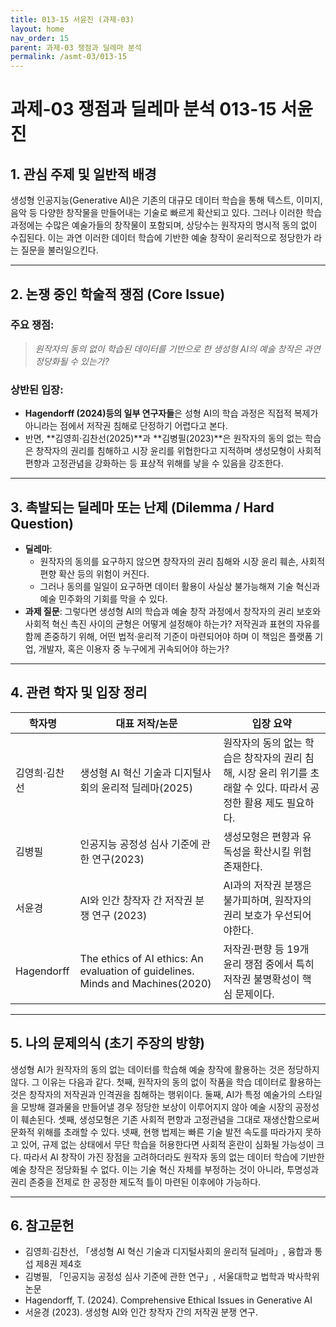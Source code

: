 ```yaml
---
title: 013-15 서윤진 (과제-03)
layout: home
nav_order: 15
parent: 과제-03 쟁점과 딜레마 분석
permalink: /asmt-03/013-15
---
```


# 과제-03 쟁점과 딜레마 분석 013-15 서윤진 

## 1. 관심 주제 및 일반적 배경

생성형 인공지능(Generative AI)은 기존의 대규모 데이터 학습을 통해 텍스트, 이미지, 음악 등 다양한 창작물을 만들어내는 기술로 빠르게 확산되고 있다. 그러나 이러한 학습 과정에는 수많은 예술가들의 창작물이 포함되며, 상당수는 원작자의 명시적 동의 없이 수집된다. 이는 과연 이러한 데이터 학습에 기반한 예술 창작이 윤리적으로 정당한가 라는 질문을 불러일으킨다.

---

## 2. 논쟁 중인 학술적 쟁점 (Core Issue)

### 주요 쟁점:  

> *원작자의 동의 없이 학습된 데이터를 기반으로 한 생성형 AI의 예술 창작은 과연 정당화될 수 있는가?*

### 상반된 입장:
- **Hagendorff (2024)등의 일부 연구자들**은 성형 AI의 학습 과정은 직접적 복제가 아니라는 점에서 저작권 침해로 단정하기 어렵다고 본다.
- 반면, **김영희·김찬선(2025)**과 **김병필(2023)**은 원작자의 동의 없는 학습은 창작자의 권리를 침해하고 시장 윤리를 위협한다고 지적하며 생성모형이 사회적 편향과 고정관념을 강화하는 등 표상적 위해를 낳을 수 있음을 강조한다. 

---

## 3. 촉발되는 딜레마 또는 난제 (Dilemma / Hard Question)

- **딜레마**: 
  - 원작자의 동의를 요구하지 않으면 창작자의 권리 침해와 시장 윤리 훼손, 사회적 편향 확산 등의 위험이 커진다.
  - 그러나 동의를 일일이 요구하면 데이터 활용이 사실상 불가능해져 기술 혁신과 예술 민주화의 기회를 막을 수 있다.
- **과제 질문**: 그렇다면 생성형 AI의 학습과 예술 창작 과정에서 창작자의 권리 보호와 사회적 혁신 촉진 사이의 균형은 어떻게 설정해야 하는가? 저작권과 표현의 자유를 함께 존중하기 위해, 어떤 법적·윤리적 기준이 마련되어야 하며 이 책임은 플랫폼 기업, 개발자, 혹은 이용자 중 누구에게 귀속되어야 하는가?

---

## 4. 관련 학자 및 입장 정리

| 학자명             | 대표 저작/논문                                   | 입장 요약 |
|--------------------|---------------------------------------------------|-----------|
| 김영희·김찬선   | 생성형 AI 혁신 기술과 디지털사회의 윤리적 딜레마(2025)   | 원작자의 동의 없는 학습은 창작자의 권리 침해, 시장 윤리 위기를 초래할 수 있다. 따라서 공정한 활용 제도 필요하다. |
| 김병필    | 인공지능 공정성 심사 기준에 관한 연구(2023) |  생성모형은 편향과 유독성을 확산시킬 위험 존재한다. |
| 서윤경     | AI와 인간 창작자 간 저작권 분쟁 연구 (2023)  | AI과의 저작권 분쟁은 불가피하며, 원작자의 권리 보호가 우선되어야한다. |
| Hagendorff       | The ethics of AI ethics: An evaluation of guidelines. Minds and Machines(2020)    | 저작권·편향 등 19개 윤리 쟁점 중에서 특히 저작권 불명확성이 핵심 문제이다. |

---

## 5. 나의 문제의식 (초기 주장의 방향)

생성형 AI가 원작자의 동의 없는 데이터를 학습해 예술 창작에 활용하는 것은 정당하지 않다. 그 이유는 다음과 같다. 첫째, 원작자의 동의 없이 작품을 학습 데이터로 활용하는 것은 창작자의 저작권과 인격권을 침해하는 행위이다. 둘째, AI가 특정 예술가의 스타일을 모방해 결과물을 만들어낼 경우 정당한 보상이 이루어지지 않아 예술 시장의 공정성이 훼손된다. 셋째, 생성모형은 기존 사회적 편향과 고정관념을 그대로 재생산함으로써 문화적 위해를 초래할 수 있다. 넷째, 현행 법제는 빠른 기술 발전 속도를 따라가지 못하고 있어, 규제 없는 상태에서 무단 학습을 허용한다면 사회적 혼란이 심화될 가능성이 크다. 따라서 AI 창작이 가진 장점을 고려하더라도 원작자 동의 없는 데이터 학습에 기반한 예술 창작은 정당화될 수 없다. 이는 기술 혁신 자체를 부정하는 것이 아니라, 투명성과 권리 존중을 전제로 한 공정한 제도적 틀이 마련된 이후에야 가능하다.

---

## 6. 참고문헌

- 김영희·김찬선, 「생성형 AI 혁신 기술과 디지털사회의 윤리적 딜레마」, 융합과 통섭 제8권 제4호
- 김병필, 「인공지능 공정성 심사 기준에 관한 연구」, 서울대학교 법학과 박사학위논문 
- Hagendorff, T. (2024). Comprehensive Ethical Issues in Generative AI  
- 서윤경 (2023). 생성형 AI와 인간 창작자 간의 저작권 분쟁 연구.  
